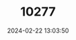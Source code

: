 ---
title: "10277"
category: "Hybognathus amarus"
draft: false
date: 2024-02-22 13:03:50
languages:
  English: ["Rio Grande Minnow", "Rio Grande Silvery Minnow"]
---